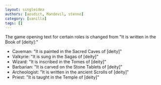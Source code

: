 ```yaml
---
layout: singleidea
authors: [aosdict, Mandevil, stenno]
category: [vanilla]
tags: []
---
```

The game opening text for certain roles is changed from "It is written in the Book of [deity]:"
* Caveman: "It is painted in the Sacred Caves of [deity]"
* Valkyrie: "It is sung in the Sagas of [deity]"
* Wizard: "It is inscribed in the Tomes of [deity]"
* Barbarian: "It is carved on the Stone Tablets of [deity]"
* Archeologist: "It is written in the ancient Scrolls of [deity]"
* Priest: "It is taught in the Temple of [deity]"
